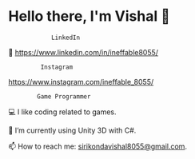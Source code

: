 # Hello there, I'm Vishal 👋

                LinkedIn
🔗 https://www.linkedin.com/in/ineffable8055/ 
 
             
             Instagram
 https://www.instagram.com/ineffable_8055/
 

            Game Programmer


💻 I like coding related to games.

🔬 I’m currently using Unity 3D with C#.

📫 How to reach me: sirikondavishal8055@gmail.com.
